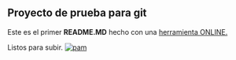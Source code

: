## Proyecto de prueba para git

Este es el primer **README.MD** hecho con una [herramienta ONLINE.](https://pandao.github.io/editor.md/en.html "herramienta ONLINE.")

Listos para subir.
[![pam](https://lh3.googleusercontent.com/FaG241uDfpxk8Pvb552ukM2esSyvm_4q7i8losHFRcB4c4IrL6dmK05paDPGyBuatcc=s180-rw)](foto)
